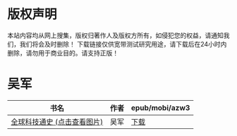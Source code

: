 # 版权声明

本站内容均从网上搜集，版权归著作人及版权方所有，如侵犯您的权益，请通知我们，我们将会及时删除！ 下载链接仅供宽带测试研究用途，请下载后在24小时内删除，请勿用于商业目的。请支持正版！

# 吴军

| 书名 | 作者 | epub/mobi/azw3 |
| --- | --- | --- |
| [全球科技通史 (点击查看图片)](https://www.dushupai.com/attachment/2024/06/06/bf26a9d2757e8bfd.jpg) | 吴军 | [下载](https://url89.ctfile.com/f/31084289-1357031734-3f4ae5?p=8866) |
